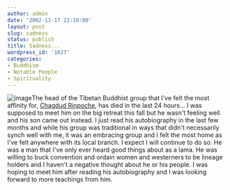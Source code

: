 ```yaml
---
author: admin
date: '2002-11-17 22:10:00'
layout: post
slug: sadness
status: publish
title: Sadness...
wordpress_id: '1027'
categories:
- Buddhism
- Notable People
- Spirituality
---
```


![image](http://www.cmc.net/~amrita/chagdud.jpg)The head of the Tibetan
Buddhist group that I've felt the most affinity for, [Chagdud
Rinpoche](http://www.chagdud.org/), has died in the last 24 hours... I
was supposed to meet him on the big retreat this fall but he wasn't
feeling well and his son came out instead. I just read his autobiography
in the last few months and while his group was traditional in ways that
didn't necessarily synch well with me, it was an embracing group and I
felt the most home as I've felt anywhere with its local branch. I expect
I will continue to do so. He was a man that I've only ever heard good
things about as a lama. He was willing to buck convention and ordain
women and westerners to be lineage holders and I haven't a negative
thought about he or his people. I was hoping to meet him after reading
his autobiography and I was looking forward to more teachings from him.
